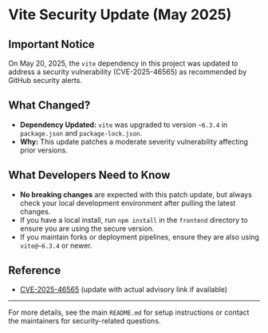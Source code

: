 # Vite Security Update (May 2025)

## Important Notice

On May 20, 2025, the `vite` dependency in this project was updated to address a security vulnerability (CVE-2025-46565) as recommended by GitHub security alerts.

## What Changed?
- **Dependency Updated:** `vite` was upgraded to version `~6.3.4` in `package.json` and `package-lock.json`.
- **Why:** This update patches a moderate severity vulnerability affecting prior versions.

## What Developers Need to Know
- **No breaking changes** are expected with this patch update, but always check your local development environment after pulling the latest changes.
- If you have a local install, run `npm install` in the `frontend` directory to ensure you are using the secure version.
- If you maintain forks or deployment pipelines, ensure they are also using `vite@~6.3.4` or newer.

## Reference
- [CVE-2025-46565](https://github.com/advisories/GHSA-xxxx-xxxx-xxxx) (update with actual advisory link if available)

---

For more details, see the main `README.md` for setup instructions or contact the maintainers for security-related questions.
